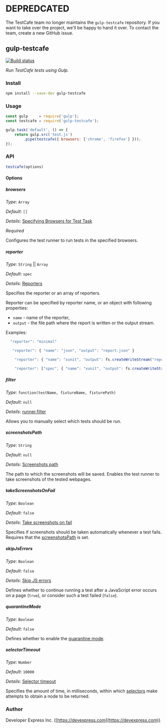 # DEPREDCATED
The TestCafe team no longer maintains the `gulp-testcafe` repository. If you want to take over the project, we'll be happy to hand it over. To contact the team, create a new GitHub issue.

## gulp-testcafe
[![Build status](https://ci.appveyor.com/api/projects/status/gvjohww3gs65m36j?svg=true)](https://ci.appveyor.com/project/DevExpress/gulp-testcafe)

*Run TestCafe tests using Gulp.*

### Install
```sh
npm install --save-dev gulp-testcafe
```

### Usage
```js
const gulp     = require('gulp');
const testcafe = require('gulp-testcafe');

gulp.task('default', () => {
    return gulp.src('test.js')
        .pipe(testcafe({ browsers: ['chrome', 'firefox'] }));
});
```

### API
```js
testcafe(options)
```

#### Options

##### browsers


*Type*: `Array`

*Default*: `[]`

*Details*: [Specifying Browsers for Test Task](https://devexpress.github.io/testcafe/documentation/using-testcafe/common-concepts/browser-support.html#specifying-browsers-for-test-task)

*Required*

Configures the test runner to run tests in the specified browsers.

##### reporter

*Type*: `String` || `Array`

*Default*: `spec`

*Details*: [Reporters](https://devexpress.github.io/testcafe/documentation/using-testcafe/common-concepts/reporters.html)

Specifies the reporter or an array of reporters. 

Reporter can be specified by reporter name, or an object with following properties: 

 * `name` - name of the reporter,
 * `output` - the file path where the report is written or the output stream. 
 
Examples:
```js
  "reporter": "minimal"
```
```js
   "reporter": { "name": "json", "output": "report.json" }
 ```
```js
    "reporter": { "name": "xunit", "output": fs.createWriteStream("report.xml") }
```
```js
    "reporter": ["spec", { "name": "xunit", "output": fs.createWriteStream("report.xml") }]
```
##### filter

*Type*: `function(testName, fixtureName, fixturePath)`

*Default*: `null`

*Details*: [runner.filter](https://devexpress.github.io/testcafe/documentation/using-testcafe/programming-interface/runner.html#filter)

Allows you to manually select which tests should be run.

##### screenshotsPath

*Type*: `String`

*Default*: `null`

*Details*: [Screenshots path](http://devexpress.github.io/testcafe/documentation/using-testcafe/command-line-interface.html#-s-path---screenshots-path)

The path to which the screenshots will be saved. Enables the test runner to take screenshots of the tested webpages.

##### takeScreenshotsOnFail

*Type*: `Boolean`

*Default*: `false`

*Details*: [Take screenshots on fail](http://devexpress.github.io/testcafe/documentation/using-testcafe/command-line-interface.html#-s---screenshots-on-fails)

Specifies if screenshots should be taken automatically whenever a test fails. Requires that the [screenshotsPath](#screenshotsPath) is set.

##### skipJsErrors

*Type*: `Boolean`

*Default*: `false`

*Details*: [Skip JS errors](http://devexpress.github.io/testcafe/documentation/using-testcafe/command-line-interface.html#-e---skip-js-errors)

Defines whether to continue running a test after a JavaScript error occurs on a page (`true`), or consider such a test failed (`false`).

##### quarantineMode

*Type*: `Boolean`

*Default*: `false`

Defines whether to enable the [quarantine mode](https://devexpress.github.io/testcafe/documentation/using-testcafe/programming-interface/runner.html#quarantine-mode).

##### selectorTimeout

*Type*: `Number`

*Default*: `10000`

*Details*: [Selector timeout](http://devexpress.github.io/testcafe/documentation/test-api/selecting-page-elements/selectors.html#selector-timeout)

Specifies the amount of time, in milliseconds, within which [selectors](https://devexpress.github.io/testcafe/documentation/test-api/selecting-page-elements/selectors.html) make attempts to obtain a node to be returned.

### Author
Developer Express Inc. ([https://devexpress.com](https://devexpress.com))
